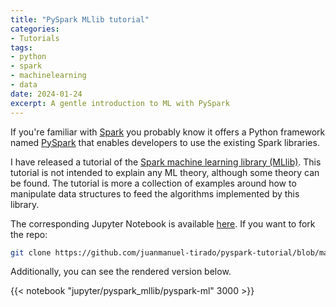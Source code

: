 ```yaml
---
title: "PySpark MLlib tutorial"
categories:
- Tutorials
tags:
- python
- spark
- machinelearning
- data
date: 2024-01-24
excerpt: A gentle introduction to ML with PySpark
---
```


If you're familiar with [Spark](https://spark.apache.org/]) you probably know it offers a Python framework named [PySpark](https://spark.apache.org/docs/latest/api/python/index.html) that enables developers to use the existing Spark libraries. 

I have released a tutorial of the [Spark machine learning library (MLlib)](https://spark.apache.org/docs/latest/api/python/reference/pyspark.ml.html). This tutorial is not intended to explain any ML theory, although some theory can be found. The tutorial is more a collection of examples around how to manipulate data structures to feed the algorithms implemented by this library.

The corresponding Jupyter Notebook is available [here](https://github.com/juanmanuel-tirado/pyspark-tutorial). If you want to fork the repo:

```sh
git clone https://github.com/juanmanuel-tirado/pyspark-tutorial/blob/main/pyspark-ml.ipynb
```

Additionally, you can see the rendered version below.


{{< notebook "jupyter/pyspark_mllib/pyspark-ml" 3000 >}}
